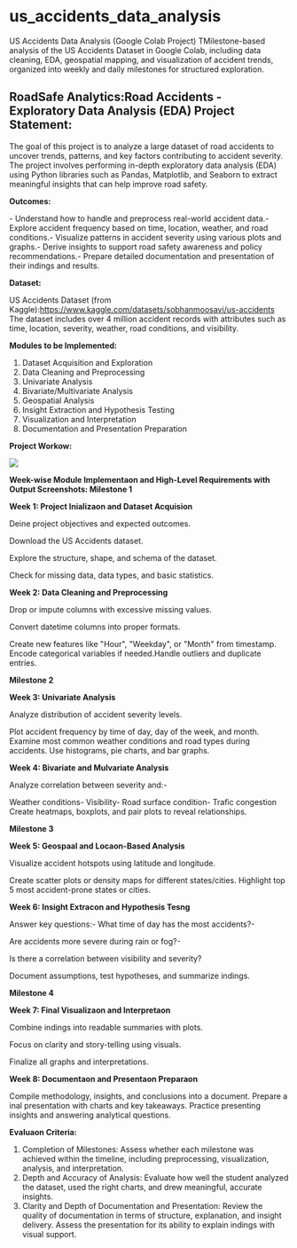 # us_accidents_data_analysis
US Accidents Data Analysis (Google Colab Project)  TMilestone-based analysis of the US Accidents Dataset in Google Colab, including data cleaning, EDA, geospatial mapping, and visualization of accident trends, organized into weekly and daily milestones for structured exploration.


## RoadSafe Analytics:Road Accidents - Exploratory Data Analysis (EDA) **Project Statement:**  

The goal of this project is to analyze a large dataset of road accidents to uncover trends, patterns, and key factors contributing to accident severity. The project involves performing in-depth exploratory data analysis (EDA) using Python libraries such as Pandas, Matplotlib, and Seaborn to extract meaningful insights that can help improve road safety.  

**Outcomes:**  

\- Understand how to handle and preprocess real-world accident data.- Explore accident frequency based on time, location, weather, and road conditions.- Visualize patterns in accident severity using various plots and graphs.- Derive insights to support road safety awareness and policy recommendations.- Prepare detailed documentation and presentation of their indings and results.  

**Dataset:**  

US Accidents Dataset (from Kaggle):https://www.kaggle.com/datasets/sobhanmoosavi/us-accidents The dataset includes over 4 million accident records with attributes such as time, location, severity, weather, road conditions, and visibility.  

**Modules to be Implemented:**  

1. Dataset Acquisition and Exploration  
1. Data Cleaning and Preprocessing  
1. Univariate Analysis  
1. Bivariate/Multivariate Analysis  
1. Geospatial Analysis  
1. Insight Extraction and Hypothesis Testing  
1. Visualization and Interpretation  
1. Documentation and Presentation Preparation  

**Project Workow:** 

![](Aspose.Words.63764dee-27ff-4efe-9019-56937b9707b5.001.png)

**Week-wise Module Implementaon and High-Level Requirements with Output Screenshots: Milestone 1**  

**Week 1: Project Inializaon and Dataset Acquision**  

Deine project objectives and expected outcomes.  

Download the US Accidents dataset.  

Explore the structure, shape, and schema of the dataset.  

Check for missing data, data types, and basic statistics.  

**Week 2: Data Cleaning and Preprocessing**  

Drop or impute columns with excessive missing values.  

Convert datetime columns into proper formats.  

Create new features like "Hour", "Weekday", or "Month" from timestamp.  Encode categorical variables if needed.Handle outliers and duplicate entries.  

**Milestone 2**  

**Week 3: Univariate Analysis**  

Analyze distribution of accident severity levels.  

Plot accident frequency by time of day, day of the week, and month.  Examine most common weather conditions and road types during accidents.  Use histograms, pie charts, and bar graphs.  

**Week 4: Bivariate and Mulvariate Analysis**  

Analyze correlation between severity and:-  

Weather conditions- Visibility- Road surface condition- Trafic congestion  Create heatmaps, boxplots, and pair plots to reveal relationships.  

**Milestone 3**  

**Week 5: Geospaal and Locaon-Based Analysis**  

Visualize accident hotspots using latitude and longitude.  

Create scatter plots or density maps for different states/cities.  Highlight top 5 most accident-prone states or cities.  

**Week 6: Insight Extracon and Hypothesis Tesng**  

Answer key questions:- What time of day has the most accidents?-  

Are accidents more severe during rain or fog?- 

Is there a correlation between visibility and severity?  

Document assumptions, test hypotheses, and summarize indings.  

**Milestone 4**  

**Week 7: Final Visualizaon and Interpretaon**  

Combine indings into readable summaries with plots.  

Focus on clarity and story-telling using visuals.  

Finalize all graphs and interpretations.  

**Week 8: Documentaon and Presentaon Preparaon**  

Compile methodology, insights, and conclusions into a document.  Prepare a inal presentation with charts and key takeaways.  Practice presenting insights and answering analytical questions.  

**Evaluaon Criteria:**  

1. Completion of Milestones: Assess whether each milestone was achieved within the timeline, including preprocessing, visualization, analysis, and interpretation.  
1. Depth and Accuracy of Analysis: Evaluate how well the student analyzed the dataset, used the right charts, and drew meaningful, accurate insights.  
1. Clarity and Depth of Documentation and Presentation: Review the quality of documentation in terms of structure, explanation, and insight delivery. Assess the presentation for its ability to explain indings with visual support. 
